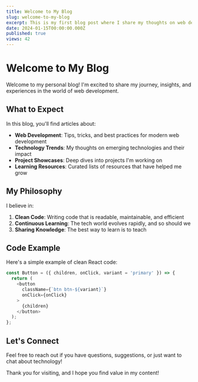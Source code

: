```yaml
---
title: Welcome to My Blog
slug: welcome-to-my-blog
excerpt: This is my first blog post where I share my thoughts on web development and technology.
date: 2024-01-15T00:00:00.000Z
published: true
views: 42
---
```


# Welcome to My Blog

Welcome to my personal blog! I'm excited to share my journey, insights, and experiences in the world of web development.

## What to Expect

In this blog, you'll find articles about:

- **Web Development**: Tips, tricks, and best practices for modern web development
- **Technology Trends**: My thoughts on emerging technologies and their impact
- **Project Showcases**: Deep dives into projects I'm working on
- **Learning Resources**: Curated lists of resources that have helped me grow

## My Philosophy

I believe in:

1. **Clean Code**: Writing code that is readable, maintainable, and efficient
2. **Continuous Learning**: The tech world evolves rapidly, and so should we
3. **Sharing Knowledge**: The best way to learn is to teach

## Code Example

Here's a simple example of clean React code:

```javascript
const Button = ({ children, onClick, variant = 'primary' }) => {
  return (
    <button
      className={`btn btn-${variant}`}
      onClick={onClick}
    >
      {children}
    </button>
  );
};
```

## Let's Connect

Feel free to reach out if you have questions, suggestions, or just want to chat about technology!

Thank you for visiting, and I hope you find value in my content!